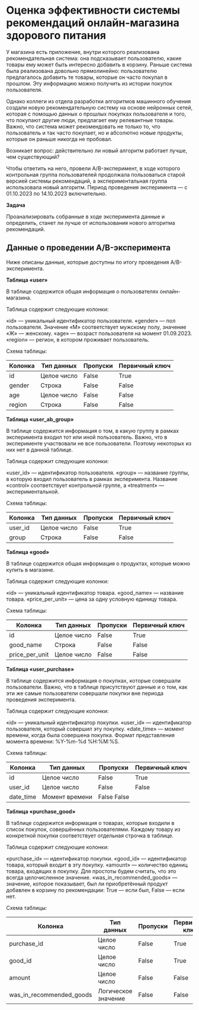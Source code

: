 # Оценка эффективности системы рекомендаций онлайн-магазина здорового питания

У магазина есть приложение, внутри которого реализована рекомендательная система: она подсказывает пользователю, какие товары ему может быть интересно добавить в корзину. Раньше система была реализована довольно прямолинейно: пользователю предлагалось добавить те товары, которые он часто покупал в прошлом. Эту информацию можно получить из истории покупок пользователя.

Однако коллеги из отдела разработки алгоритмов машинного обучения создали новую рекомендательную систему на основе нейронных сетей, которая с помощью данных о прошлых покупках пользователя и того, что покупают другие люди, предлагает ему релевантные товары. Важно, что система может рекомендовать не только то, что пользователь и так часто покупает, но и абсолютно новые продукты, которые он раньше никогда не пробовал.

Возникает вопрос: действительно ли новый алгоритм работает лучше, чем существующий?

Чтобы ответить на него, провели A/B-эксперимент, в ходе которого контрольная группа пользователей продолжала пользоваться старой версией системы рекомендаций, а экспериментальная группа использовала новый алгоритм. Период проведения эксперимента — с 01.10.2023 по 14.10.2023 включительно.

**Задача**

Проанализировать собранные в ходе эксперимента данные и определить, станет ли лучше от использования нового алгоритма рекомендаций.

## Данные о проведении A/B-эксперимента
Ниже описаны данные, которые доступны по итогу проведения A/B-эксперимента.

**Таблица «user»**

В таблице содержится общая информация о пользователях онлайн-магазина.

Таблица содержит следующие колонки:

«id» — уникальный идентификатор пользователя.
«gender» — пол пользователя. Значение «М» соответствует мужскому полу, значение «Ж» — женскому.
«age» — возраст пользователя на момент 01.09.2023.
«region» — регион, в котором проживает пользователь.

Схема таблицы:

|Колонка|Тип данных|Пропуски|Первичный ключ|
|-------|---------|---------|--------------|
|id|Целое число|False|True
|gender|Строка|False|False|
|age|Целое число|False|False|
|region|Строка|False|False|

**Таблица «user_ab_group»**

В таблице содержится информация о том, в какую группу в рамках эксперимента входил тот или иной пользователь. Важно, что в эксперименте участвовали не все пользователи. Поэтому некоторых из них нет в данной таблице.

Таблица содержит следующие колонки:

«user_id» — идентификатор пользователя.
«group» — название группы, в которую входил пользователь в рамках эксперимента. Название «control» соответствует контрольной группе, а «treatment» — экспериментальной.

Схема таблицы:

|Колонка|Тип данных|Пропуски|Первичный ключ|
|-------|---------|---------|--------------|
|user_id|Целое число|False|True|
|group|Строка|False|False|

**Таблица «good»**

В таблице содержится общая информация о продуктах, которые можно купить в магазине.

Таблица содержит следующие колонки:

«id» — уникальный идентификатор товара.
«good_name» — название товара.
«price_per_unit» — цена за одну условную единицу товара.

Схема таблицы:

|Колонка|Тип данных|Пропуски|Первичный ключ|
|-------|---------|---------|--------------|
|id|Целое число|False|True|
|good_name|Строка|False|False|
|price_per_unit|Целое число|False|False|

**Таблица «user_purchase»**

В таблице содержится информация о покупках, которые совершали пользователи. Важно, что в таблице присутствуют данные и о том, как эти же самые пользователи совершали покупки вне периода проведения эксперимента.

Таблица содержит следующие колонки:

«id» — уникальный идентификатор покупки.
«user_id» — идентификатор пользователя, который совершил эту покупку.
«date_time» — момент времени, когда была совершена покупка. Формат представления момента времени: %Y-%m-%d %H:%M:%S.

Схема таблицы:

|Колонка|Тип данных|Пропуски|Первичный ключ|
|-------|---------|---------|--------------|
|id|Целое число|False|True|
|user_id|Целое число|False|False|
|date_time|Момент времени|False	False|

**Таблица «purchase_good»**

В таблице содержится информация о товарах, которые входили в список покупок, совершённых пользователями. Каждому товару из конкретной покупки соответствует отдельная строчка в таблице.

Таблица содержит следующие колонки:

«purchase_id» — идентификатор покупки.
«good_id» — идентификатор товара, который входит в эту покупку.
«amount» — количество единиц товара, входящих в покупку. Для простоты будем считать, что это всегда целочисленное значение.
«was_in_recommended_goods» — значение, которое показывает, был ли приобретённый продукт добавлен в корзину по рекомендации: True — если был, False — если нет.

Схема таблицы:

|Колонка|Тип данных|Пропуски|Первичный ключ|
|-------|---------|---------|--------------|
|purchase_id|Целое число|False|True|
|good_id|Целое число|False|True|
|amount|Целое число|False|False|
|was_in_recommended_goods|Логическое значение|False|False|
